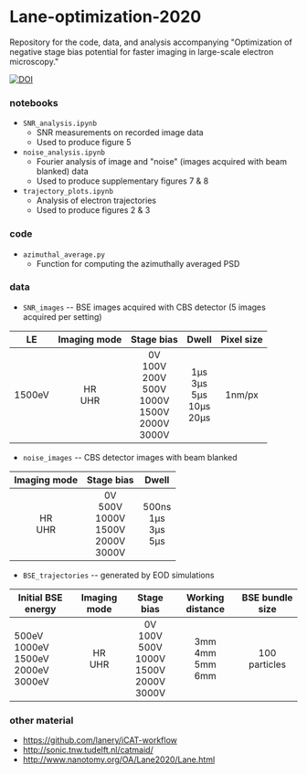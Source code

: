 # Lane-optimization-2020

Repository for the code, data, and analysis accompanying "Optimization of negative stage bias potential for faster imaging in large-scale electron microscopy."

[![DOI](https://zenodo.org/badge/doi/10.4121/12907205.svg)](https://doi.org/10.4121/12907205)


### notebooks
* `SNR_analysis.ipynb`
  * SNR measurements on recorded image data
  * Used to produce figure 5
* `noise_analysis.ipynb`
  * Fourier analysis of image and "noise" (images acquired with beam blanked) data
  * Used to produce supplementary figures 7 & 8
* `trajectory_plots.ipynb`
  * Analysis of electron trajectories
  * Used to produce figures 2 & 3


### code
* `azimuthal_average.py`
  * Function for computing the azimuthally averaged PSD


### data
* `SNR_images` -- BSE images acquired with CBS detector (5 images acquired per setting)

| LE     | Imaging mode |                           Stage bias                           |               Dwell               | Pixel size |
|--------|:------------:|:--------------------------------------------------------------:|:---------------------------------:|:----------:|
| 1500eV |    HR<br>UHR | 0V<br>100V<br>200V<br>500V<br>1000V<br>1500V<br>2000V<br>3000V | 1µs<br>3µs<br>5µs<br>10µs<br>20µs |     1nm/px |

* `noise_images` -- CBS detector images with beam blanked

| Imaging mode |                   Stage bias                   |            Dwell           |
|:------------:|:----------------------------------------------:|:--------------------------:|
|    HR<br>UHR | 0V<br>500V<br>1000V<br>1500V<br>2000V<br>3000V | 500ns<br>1µs<br>3µs<br>5µs |

* `BSE_trajectories` -- generated by EOD simulations

| Initial BSE energy                            | Imaging mode |                       Stage bias                       |     Working distance     |   BSE bundle size   |
|-----------------------------------------------|:------------:|:------------------------------------------------------:|:------------------------:|:-------------------:|
| 500eV<br>1000eV<br>1500eV<br>2000eV<br>3000eV |    HR<br>UHR | 0V<br>100V<br>500V<br>1000V<br>1500V<br>2000V<br>3000V | 3mm<br>4mm<br>5mm<br>6mm | 100 particles |


### other material
* https://github.com/lanery/iCAT-workflow
* http://sonic.tnw.tudelft.nl/catmaid/
* http://www.nanotomy.org/OA/Lane2020/Lane.html
